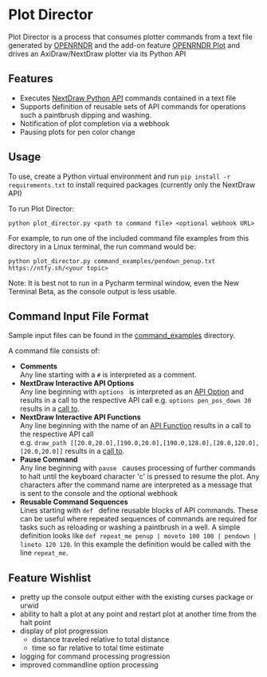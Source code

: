 # Plot Director

Plot Director is a process that consumes plotter commands from a text file generated by 
[OPENRNDR](https://github.com/openrndr/openrndr) and the add-on feature 
[OPENRNDR Plot](https://github.com/nfletton/openrndr-plot) and drives an AxiDraw/NextDraw 
plotter via its Python API

## Features
- Executes [NextDraw Python API](https://bantam.tools/nd_py) commands contained in a text file
- Supports definition of reusable sets of API commands for operations such a paintbrush dipping and washing. 
- Notification of plot completion via a webhook
- Pausing plots for pen color change

## Usage
To use, create a Python virtual environment and run `pip install -r requirements.txt` to install 
required packages (currently only the NextDraw API)

To run Plot Director: 
```shell
python plot_director.py <path to command file> <optional webhook URL>
```

For example, to run one of the included command file examples from 
this directory in a Linux terminal, the run command would be:
```shell
python plot_director.py command_examples/pendown_penup.txt https://ntfy.sh/<your topic> 
```
Note: It is best not to run in a Pycharm terminal window, even the New Terminal Beta,
as the console output is less usable.

## Command Input File Format
Sample input files can be found in the [command_examples](command_examples) directory.

A command file consists of:
- **Comments**  
  Any line starting with a `#` is interpreted as a comment.
- **NextDraw Interactive API Options**  
  Any line beginning with `options ` is interpreted as an 
  [API Option](https://bantam.tools/nd_py/#setting-options) and 
  results in a call to the respective API call 
  e.g. `options pen_pos_down 30` results in a [call to](https://bantam.tools/nd_py/#pen_pos_down).
- **NextDraw Interactive API Functions**  
  Any line beginning with the name of an 
  [API Function](https://bantam.tools/nd_py/#functions-interactive)
  results in a call to the respective API call  
  e.g. `draw_path [[20.0,20.0],[190.0,20.0],[190.0,128.0],[20.0,128.0],[20.0,20.0]]`
  results in a [call to](https://bantam.tools/nd_py/#draw_path).
- **Pause Command**  
  Any line beginning with `pause ` causes processing of further commands to halt until the 
  keyboard character 'c' is pressed to resume the plot. Any characters after the command name
  are interpreted as a message that is sent to the console and the optional webhook
- **Reusable Command Sequences**  
  Lines starting with `def ` define reusable blocks of API commands. 
  These can be useful where repeated sequences of commands are required for 
  tasks such as reloading or washing a paintbrush in a well. A simple definition
  looks like `def repeat_me penup | moveto 100 100 | pendown | lineto 120 120`.
  In this example the definition would be called with the line `repeat_me`.
  

## Feature Wishlist
- pretty up the console output either with the existing curses package or urwid
- ability to halt a plot at any point and restart plot at another time from the halt point
- display of plot progression
  - distance traveled relative to total distance
  - time so far relative to total time estimate
- logging for command processing progression
- improved commandline option processing


